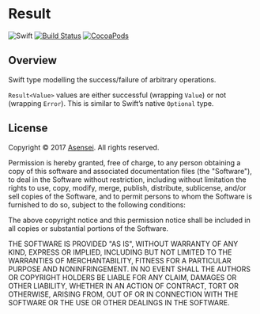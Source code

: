 # Result

![Swift](https://img.shields.io/badge/swift-4.2-brightgreen.svg)
[![Build Status](https://travis-ci.org/asensei/Result.svg?branch=master)](https://travis-ci.org/asensei/Result)
[![CocoaPods](https://img.shields.io/cocoapods/v/ResultCocoapods.svg)](https://cocoapods.org/)

## Overview

Swift type modelling the success/failure of arbitrary operations.

`Result<Value>` values are either successful (wrapping `Value`) or not (wrapping `Error`).
This is similar to Swift’s native `Optional` type.

## License

Copyright © 2017 [Asensei](https://www.asensei.com). All rights reserved.

Permission is hereby granted, free of charge, to any person obtaining a copy
of this software and associated documentation files (the "Software"), to deal
in the Software without restriction, including without limitation the rights
to use, copy, modify, merge, publish, distribute, sublicense, and/or sell
copies of the Software, and to permit persons to whom the Software is
furnished to do so, subject to the following conditions:

The above copyright notice and this permission notice shall be included in all
copies or substantial portions of the Software.

THE SOFTWARE IS PROVIDED "AS IS", WITHOUT WARRANTY OF ANY KIND, EXPRESS OR
IMPLIED, INCLUDING BUT NOT LIMITED TO THE WARRANTIES OF MERCHANTABILITY,
FITNESS FOR A PARTICULAR PURPOSE AND NONINFRINGEMENT. IN NO EVENT SHALL THE
AUTHORS OR COPYRIGHT HOLDERS BE LIABLE FOR ANY CLAIM, DAMAGES OR OTHER
LIABILITY, WHETHER IN AN ACTION OF CONTRACT, TORT OR OTHERWISE, ARISING FROM,
OUT OF OR IN CONNECTION WITH THE SOFTWARE OR THE USE OR OTHER DEALINGS IN THE
SOFTWARE.
